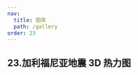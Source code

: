 ```yaml
---
nav:
  title: 图库
  path: /gallery
order: 23
---
```


## 23.加利福尼亚地震 3D 热力图

<code src= './californiaEarthquakesHeatmap/index.tsx'>

